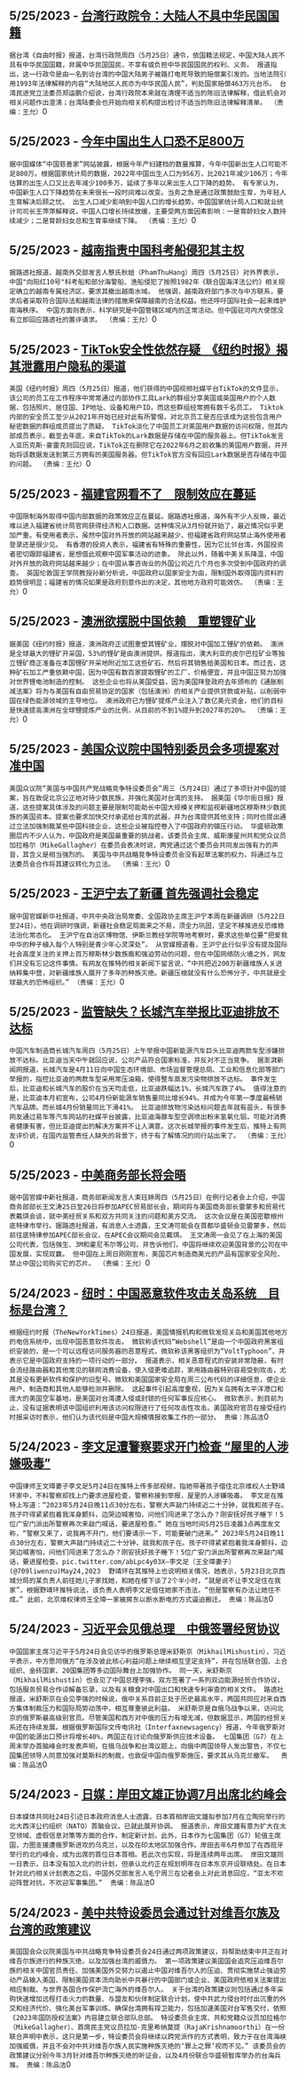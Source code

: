 
  ## 5/25/2023 - [台湾行政院令：大陆人不具中华民国国籍](https://www.rfa.org/mandarin/Xinwen/10-05252023162022.html)
 ```据台湾《自由时报》报道，台湾行政院周四（5月25日）通令，依国籍法规定，中国大陆人民不具有中华民国国籍，非属中华民国国民，不享有或负担中华民国国民的权利、义务。 报道指出，这一行政令是由一名到访台湾的中国大陆男子被路灯电死导致的赔偿案引发的。当地法院引用1993年法律解释的内容“大陆地区人民亦为中华民国人民”，判处国家赔偿463万元台币。 台湾民进党立法委员郑运鹏介绍说，台湾行政院本来就在清理不适当的陈旧法律解释，借此机会对相关问题作出澄清；台湾陆委会也开始向相关机构提出检讨不适当的陈旧法律解释清单。 （责编：王允）```0
  ## 5/25/2023 - [今年中国出生人口恐不足800万](https://www.rfa.org/mandarin/Xinwen/9-05252023161551.html)
 ```据中国媒体“中国慈善家”网站披露，根据今年产妇建档的数量推算，今年中国新出生人口可能不足800万。根据国家统计局的数据，2022年中国出生人口为956万，比2021年减少106万；今年估算的出生人口又比去年减少100多万，延续了多年以来出生人口下降的趋势。 有专家认为，中国新生人口下降趋势在未来很长一段时间难以改变。当务之急是通过政策鼓励生育，为年轻人生育解决后顾之忧。 出生人口减少影响到中国人口的增长趋势。中国国家统计局人口和就业统计司司长王萍萍解释说，中国人口增长持续放缓，主要受两方面因素影响：一是育龄妇女人数持续减少；二是育龄妇女总和生育率继续下降。 （责编：王允）```0
  ## 5/25/2023 - [越南指责中国科考船侵犯其主权](https://www.rfa.org/mandarin/Xinwen/8-05252023160854.html)
 ```据路透社报道，越南外交部发言人黎氏秋姮（PhamThuHang）周四（5月25日）对外界表示，中国"向阳红10号"科考船和部分海警船、渔船侵犯了按照1982年《联合国海洋法公约》相关规定确立的越南专属经济区，要求其撤出越南水域。 他强调，越南政府部门多次与中方联系，要求后者采取符合国际法和越南法律的措施来保障越南的合法权益。他还呼吁国际社会一起来维护南海秩序。 中国方面则表示，科学研究是中国管辖区域内的正常活动。但中国驻河内大使馆没有立即回应路透社的置评请求。 （责编：王允）```0
  ## 5/25/2023 - [TikTok安全性依然存疑　《纽约时报》揭其泄露用户隐私的渠道](https://www.rfa.org/mandarin/Xinwen/7-05252023144130.html)
 ```美国《纽约时报》周四（5月25日）报道，他们获得的中国视频社媒平台TikTok的文件显示，该公司的员工在工作程序中常常通过内部协作工具Lark的群组分享美国或英国用户的个人数据，包括照片、居住国、IP地址、设备和用户ID，而这些群组经常拥有数千名员工。 Tiktok内部的安全员工至少从2021年开始已经对此有所警惕，对北京员工是否应该成为这些包含用户秘密数据的群组成员提出了质疑。 TikTok淡化了中国员工对美国用户数据的访问权限，但其内部成员表示，截至去年底，来自TikTok的Lark数据是存储在中国的服务器上。但TikTok发言人亚历克斯·豪雷克则回应说，TikTok正在删除它在2022年6月之前收集的美国用户数据，并开始将该数据发送到第三方拥有的美国服务器。但TikTok官方没有回应Lark数据是否存储在中国的问题。 （责编：王允）```0
  ## 5/25/2023 - [福建官网看不了　限制效应在蔓延](https://www.rfa.org/mandarin/Xinwen/6-05252023143455.html)
 ```中国限制海外取得中国内部数据的政策效应正在蔓延。据路透社报道，海外有不少人反映，最近难以进入福建省统计局官网获得经济和人口数据。这种情况从3月份就开始了，最近情况似乎更加严重。有使用者表示，虽然中国对外开放的网站越来越少，但福建省政府网站禁止海外使用者登录还是很少见。 有香港的投资人表示，福建省有特殊的重要性，因为它比邻台湾，外国投资者密切跟踪福建省，是想借此观察中国军事活动的迹象。 除此以外，随着中美关系降温，中国对外开放的政府网站越来越少；在中国从事咨询业的外国公司近几个月也多次受到中国政府的调查。 英国伦敦国王学院教授孙新分析说，中国政府以国家安全为由，限制国外取得国内资料的趋势很明显；福建省的情况如果是政府刻意作出的决定，其他地方政府可能效仿。 （责编：王允）```0
  ## 5/25/2023 - [澳洲欲摆脱中国依赖　重塑锂矿业](https://www.rfa.org/mandarin/Xinwen/5-05252023142735.html)
 ```据美国《纽约时报》报道，澳洲政府正试图重塑其锂矿业，摆脱对中国加工锂矿的依赖。 澳洲是全球最大的锂矿开采国，53%的锂矿是由澳洲提供。报道指出，澳大利亚的皮尔巴拉矿业等独立锂矿商正准备在本国锂矿开采地附近加工这些矿石，然后将其销售给美国和日本。而过去，这种矿石加工严重依赖中国，因为中国有数百家提取锂矿的工厂，价格便宜，并且中国正努力加强对世界锂电池制造的控制。 这些企业也将从美国受益，因为美国拜登政府去年颁布的《通胀削减法案》将为与美国有自由贸易协定的国家（包括澳洲）的相关产业提供贷款或补贴，以削弱中国在绿色能源领域的主导地位。 澳洲政府已为锂矿提炼产业注入了数亿美元资金，他们的目标是快速提高澳洲在全球锂提炼产业的比例，从目前的不到1%提升到2027年的20%。 （责编：王允）```0
  ## 5/25/2023 - [美国众议院中国特别委员会多项提案对准中国](https://www.rfa.org/mandarin/Xinwen/4-05252023113647.html)
 ```美国众议院“美国与中国共产党战略竞争特设委员会”周三（5月24日）通过了多项针对中国的提案，旨在敦促北京公正地对待少数民族，并强化美国对台湾的支持。 据美国《华尔街日报》报道，这些提案具体涉及的问题主要是限制可能助长中国大规模关押和监视新疆地区穆斯林少数民族的美国资本。提案也要求加快交付承诺给台湾的武器，并为台湾提供其他支持；同时也提出通过立法加强制裁某些中国科技企业，这些企业被指控卷入了中国政府的镇压行动。 华盛顿政策圈层内不少人认为，中国政府是美国最重要的挑战者。该委员会主席、威斯康星州共和党众议员加拉格尔（MikeGallagher）在委员会表决时说，两党通过这个委员会共同发出强有力的声音，其含义是相当强烈的。 美国与中共战略竞争特设委员会没有起草法案的权力，将通过与立法委员会合作将其建议转化为立法。 （责编：王允）```0
  ## 5/25/2023 - [王沪宁去了新疆 首先强调社会稳定](https://www.rfa.org/mandarin/Xinwen/3-05252023113150.html)
 ```据中国官媒新华社报道，中共中央政治局常委、全国政协主席王沪宁本周在新疆调研（5月22日至24日）。他在调研时强调，新疆社会稳定局面来之不易，须全力巩固，坚定不移推进反恐维稳法治化常态化。 王沪宁在自治区博物馆、伊斯兰教经学院等地考察时，要求这些单位要“把爱我中华的种子植入每个人特别是青少年心灵深处”。 从官媒报道看，王沪宁此行似乎没有提及国际社会高度关注的关押上百万穆斯林少数族裔和强迫劳动的问题，但在中国网络防火墙之外，网友们并没有忘记这件事情。有网友在推特的相关新闻下留言说，“中共把近200万新疆维族人关进纳粹集中营，对新疆维族人展开了多年的种族灭绝。新疆压根就没有什么恐怖分子，中共就是全球最大的恐怖组织。” （责编：王允）```0
  ## 5/25/2023 - [监管缺失？长城汽车举报比亚迪排放不达标](https://www.rfa.org/mandarin/Xinwen/2-05252023112449.html)
 ```中国汽车制造商长城汽车周四（5月25日）上午举报中国新能源汽车巨头比亚迪两款车型涉嫌排放不达标。比亚迪当天中午就回应说，公司产品符合国家标准，并反对不正当竞争。 据澎湃新闻网报道，长城汽车是4月11日向中国生态环境部、市场监督管理总局、工业和信息化部等部门举报的，指控比亚迪的两款车型采用常压油箱，使得整车蒸发污染物排放不达标。 事件发生后，比亚迪和长城汽车的股价在当天均走低，比亚迪跌幅达1%，长城汽车跌了4%。 值得注意的是，比亚迪本月初宣布，公司4月份新能源车销售量同比增长94%，并成为今年第一季度最畅销汽车品牌。而长城4月份销量同比下滑41%。 比亚迪排放物污染达标问题去年就有苗头，有很多网友通过易车等汽车网站的社媒平台披露，比亚迪海豚车型空调喷出粉末氢氧化铝，可能对消费者健康有害，但比亚迪提出的解决方案并不让人满意。这次长城举报的事件发生后，推特上有网友评价说，在国内监管责任人缺失的背景下，终于有了解情况的同行站出来了。 （责编：王允）```0
  ## 5/25/2023 - [中美商务部长将会晤](https://www.rfa.org/mandarin/Xinwen/1-05252023111931.html)
 ```据中国官媒中新社报道，商务部新闻发言人束珏婷周四（5月25日）在例行记者会上介绍，中国商务部部长王文涛25日至26日将参加APEC贸易部长会，期间将与美国商务部长雷蒙多和贸易代表戴琪会谈，就中美经贸关系和双方共同关注的问题和美方交流。 这次会议是在美国密歇根州底特律市举行。据路透社报道，有消息人士透露，王文涛可能会在首都华盛顿会见雷蒙多，然后前往底特律参加APEC部长会议，在APEC会议期间会见戴琪。 王文涛周一会见了在上海的美国公司代表，包括强生、3M和霍尼韦尔等公司，并告诉他们，中国将继续欢迎美国背景的公司在中国发展，实现双赢。 但中国在上周日刚刚宣布，美国芯片制造商美光的产品有国家安全风险，禁止中国公司购买它的芯片。 （责编：王允）```0
  ## 5/24/2023 - [纽时：中国恶意软件攻击关岛系统　目标是台湾？](https://www.rfa.org/mandarin/Xinwen/12-05242023164227.html)
 ```根据纽约时报（TheNewYorkTimes）24日报道，美国情报机构和微软发现关岛和美国其他地方的电信系统中，出现中国恶意软件攻击。 微软称该代码“Webshell”是由一个中国政府黑客组织安装的，是一个可以远程访问服务器的恶意程式，微软称该黑客组织为“VoltTyphoon”，并表示它是中国政府支持的一项行动的一部分。 报道表示，相关恶意程式的安装非常隐蔽，有时会流经路由器和其他常见的联网消费设备，使入侵更难追踪，家用路由器特别容易受到攻击，尤其是没有更新软件和保护的旧型号。微软和美国国家安全局在周三公布代码的详细信息，使企业用户、制造商和其他人能够检测并删除。 这起事件引起高度重视，因为关岛拥有太平洋港口和庞大的美国空军基地，是美国对台湾遭入侵或封锁的任何军事反应核心。 微软表示，到目前为止，没有证据表明该中国组织利用该访问权限进行了任何攻击性攻击。美国政府官员在接受纽约时报采访时表示，他们认为该代码是中国大规模情报收集工作的一部分。 责编：陈品洁```0
  ## 5/24/2023 - [李文足遭警察要求开门检查 “屋里的人涉嫌吸毒”](https://www.rfa.org/mandarin/Xinwen/11-05242023163043.html)
 ```中国律师王文璋妻子李文足5月24日在推特上传多部视频，指她带著孩子借住北京维权人士野靖环家中，不料警察却找上门要求进屋检查，警察称接到举报，屋里的人涉嫌吸毒。 李文足在推特上写道：“2023年5月24日晚11点30分左右，警察大声敲门持续近二十分钟，就我和孩子在。孩子吓得紧紧抱着我浑身颤抖，边哭边喊害怕，问他们闯进来了怎么办？刚安抚好孩子睡下！5位广安门派出所警察再次来敲门喊话，要进屋检查。” 她在当地时间5月25日凌晨3点再度发文称，“警察又来了，说我再不开门，他们要请示一下，可能要破门进来。” 2023年5月24日晚11点30分左右，警察大声敲门持续近二十分钟，就我和孩子在。孩子吓得紧紧抱着我浑身颤抖，边哭边喊害怕，问他们闯进来了怎么办？刚安抚好孩子睡下！5位广安门派出所警察再次来敲门喊话，要进屋检查。pic.twitter.com/abLpc4y03X—李文足（王全璋妻子）(@709liwenzu)May24,2023  野靖环在其推特上也说明相关情况，她表示，5月23日北京西城分局的某负责人前往她儿子家找她，和她在楼下谈了2个半小时，“就是说不让李文足住在我家”，根据野靖环推特说法，该负责人表明李文足借住她家不违法，“但是警察有办法让她住不成。” 此前，北京维权律师王全璋一家被房东以断水断电的方式逼迫搬迁。 责编：陈品洁```0
  ## 5/24/2023 - [习近平会见俄总理　中俄签署经贸协议](https://www.rfa.org/mandarin/Xinwen/10-05242023162138.html)
 ```中国国家主席习近平于5月24日会见访华的俄罗斯总理米舒斯京（MikhailMishustin），习近平表示，中方愿同俄方“在涉及彼此核心利益问题上继续相互坚定支持”，并在包括联合国、上合组织、金砖国家、20国集团等多边国际舞台上加强协作。 同一天，米舒斯京（MikhailMishustin）也会见了中国总理李强，双方签署了一系列双边能源经贸合作协议，包括服务贸易合作谅解备忘录，以及有关粮食对中国出口和快速专利审查的相关文件。 路透社报道，米舒斯京在会见李强的时候说，俄中关系目前正处于历史最高水平，两国共同应对来自西方集体制裁压力和国际局势动荡中，相互尊重彼此利益。 米舒斯京是自俄乌战争以来，访问北京的俄罗斯最高级别官员。尽管美国和西方对中俄的压力有增无减，但数据显示，两国的经贸关系还在持续发展。根据俄罗斯国际文传电讯社（Interfaxnewsagency）报道，今年俄罗斯对中国的能源出口预计将增长40%，两国正在讨论向俄罗斯供应技术设备。 七国集团（G7）在上周末举办首脑峰会时发表声明，在俄乌战争和台湾议题上，向俄中两国领导人发出警告，不仅七国集团领导人同意加强对莫斯科的制裁，也敦促中国向俄罗斯施压，要求其从乌克兰撤军。  责编：陈品洁```0
  ## 5/24/2023 - [日媒：岸田文雄正协调7月出席北约峰会](https://www.rfa.org/mandarin/Xinwen/9-05242023161546.html)
 ```日本媒体共同社24日引述日本政府消息人士透露，日本首相岸田文雄拟参加7月在立陶宛举行的北大西洋公约组织（NATO）首脑会议，已就此展开协调。 报道表示，岸田文雄有意为扩大在太空领域、虚假信息对策等方面的合作，制定新计划，此外，日本作为七国集团（G7）轮值主席国，力图支援遭俄罗斯进攻的乌克兰，以及在印太地区加强合作。岸田去年6月参加了在西班牙举行的北约峰会，成为出席的首位日本首相。若此次也实现，将是连续两年出席。 岸田文雄同一日表示，日本没有加入北约的计划，但承认北约正在规划明年在日本东京开设联络处。在日本针对北约相关计划表态之后，中国外交部发言人毛宁周三在记者会上对此消息回应，“亚太不欢迎阵营对抗，不欢迎军事集团。”  责编：陈品洁```0
  ## 5/24/2023 - [美中共特设委员会通过针对维吾尔族及台湾的政策建议](https://www.rfa.org/mandarin/Xinwen/8-05242023144446.html)
 ```美国国会众议院美国与中共战略竞争特设委员会24日通过两项政策建议，将帮助结束中共正在对维吾尔族进行的种族灭绝，以及加强台湾的威慑力。 第一项政策建议美国国会追究压迫维吾尔族的相关中国官员责任、加强美国外交努力以遏止中国对维吾尔人的压迫、贯彻实施禁止强迫劳动产品输入美国、限制美国资本流向助长中共暴行的中国部门或企业、美国政府依相关法案提出相应制裁、与世界各国合作保护流亡海外的维吾尔人。 关于台湾的政策建议则包括通过多年采购快速增加远程打击火力的数量、与盟友和伙伴制定联合计划，使中共武力侵台时付出沉重的外交和经济代价、强化美台军事训练、确保台湾拥有捍卫能力，包括加速美国对台军售交付，依照《2023年国防授权法案》内容建立联合部队总部。 特设委员会主席、共和党籍众议员加拉格尔（MikeGallagher）、首席民主党议员拉加·克里希纳莫提（RajaKrishnamoorthi）在一份联合声明中表示，这只是第一步，特设委员会将继续以跨党派作的方式表明，致力于在台湾海峡加强威慑，并且不会对中共对维吾尔族人民实施种族灭绝的‘罪上之罪’视而不见。” 该委员会的政策建议分别今年3月针对维吾尔种族灭绝的听证会，以及4月份联合华盛顿智库举办的台海兵推。 责编：陈品洁```0
